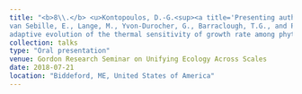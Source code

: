 ```yaml
---
title: "<b>8\\.</b> <u>Kontopoulos, D.-G.<sup><a title='Presenting author'>†</a></sup></u>, 
van Sebille, E., Lange, M., Yvon-Durocher, G., Barraclough, T.G., and Pawar, S. **Non-random 
adaptive evolution of the thermal sensitivity of growth rate among phytoplankton.**"
collection: talks
type: "Oral presentation"
venue: Gordon Research Seminar on Unifying Ecology Across Scales
date: 2018-07-21
location: "Biddeford, ME, United States of America"
---
```

